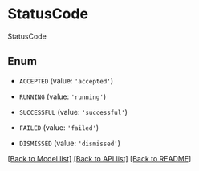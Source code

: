 # StatusCode

StatusCode

## Enum

* `ACCEPTED` (value: `'accepted'`)

* `RUNNING` (value: `'running'`)

* `SUCCESSFUL` (value: `'successful'`)

* `FAILED` (value: `'failed'`)

* `DISMISSED` (value: `'dismissed'`)

[[Back to Model list]](../README.md#documentation-for-models) [[Back to API list]](../README.md#documentation-for-api-endpoints) [[Back to README]](../README.md)
